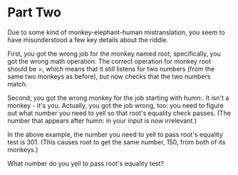 # Part Two

Due to some kind of monkey-elephant-human mistranslation, you seem to have
misunderstood a few key details about the riddle.

First, you got the wrong job for the monkey named root; specifically, you got
the wrong math operation. The correct operation for monkey root should be =,
which means that it still listens for two numbers (from the same two monkeys as
before), but now checks that the two numbers match.

Second, you got the wrong monkey for the job starting with humn:. It isn't a
monkey - it's you. Actually, you got the job wrong, too: you need to figure out
what number you need to yell so that root's equality check passes. (The number
that appears after humn: in your input is now irrelevant.)

In the above example, the number you need to yell to pass root's equality test
is 301. (This causes root to get the same number, 150, from both of its
monkeys.)

What number do you yell to pass root's equality test?
